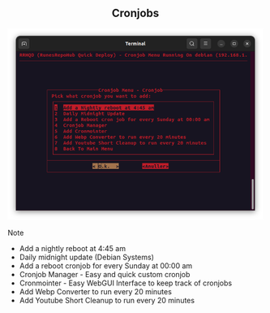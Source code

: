 <div align="center">

<h2> Cronjobs </h2>

![Alt text](../../../Images/Cronjobs.png)

</div>

> [!NOTE]
>- Add a nightly reboot at 4:45 am
>- Daily midnight update (Debian Systems)
>- Add a reboot cronjob for every Sunday at 00:00 am
>- Cronjob Manager - Easy and quick custom cronjob
>- Cronmointer - Easy WebGUI Interface to keep track of cronjobs
>- Add Webp Converter to run every 20 minutes
>- Add Youtube Short Cleanup to run every 20 minutes


<div align="center">
